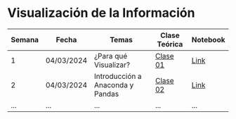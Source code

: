 # Visualización de la Información
| Semana | Fecha       | Temas           | Clase Teórica                                   | Notebook                                       |
|--------|-------------|-----------------|-------------------------------------------------|------------------------------------------------|
| 1      | 04/03/2024  | ¿Para qué Visualizar?  | [Clase 01](https://github.com/daniopitz/visualizacion/clases_teoricas/clase01.pdf)| [Link](url_del_notebook)                       |
| 2      | 04/03/2024  | Introducción a Anaconda y Pandas  | [Clase 02](url_de_la_clase_teorica)                | [Link](url_del_notebook)                       |
| ...    | ...        | ...             | ...                                             | ...                                            |

